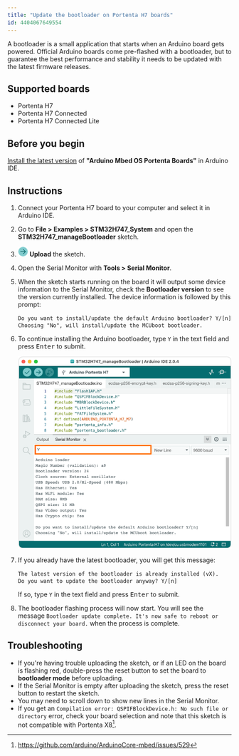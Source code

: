 ```yaml
---
title: "Update the bootloader on Portenta H7 boards"
id: 4404067649554
---
```


A bootloader is a small application that starts when an Arduino board gets powered. Official Arduino boards come pre-flashed with a bootloader, but to guarantee the best performance and stability it needs to be updated with the latest firmware releases.

## Supported boards

* Portenta H7
* Portenta H7 Connected
* Portenta H7 Connected Lite

## Before you begin

[Install the latest version](https://support.arduino.cc/hc/en-us/articles/360016119519-Add-boards-to-Arduino-IDE) of **"Arduino Mbed OS Portenta Boards"** in Arduino IDE.

## Instructions

1. Connect your Portenta H7 board to your computer and select it in Arduino IDE.

1. Go to **File > Examples > STM32H747_System** and open the **STM32H747_manageBootloader** sketch.

   <!-- ![Bootloader Update Sketch](img/update_bootloader_portenta.png) -->

1. ![Upload button](img/symbol_upload2.png) **Upload** the sketch.

1. Open the Serial Monitor with **Tools > Serial Monitor**.

1. When the sketch starts running on the board it will output some device information to the Serial Monitor, check the **Bootloader version** to see the version currently installed. The device information is followed by this prompt:

   ```
   Do you want to install/update the default Arduino bootloader? Y/[n]
   Choosing "No", will install/update the MCUboot bootloader.
   ```

1. To continue installing the Arduino bootloader, type `Y` in the text field and press <kbd>Enter</kbd> to submit.

   ![Serial monitor output](img/portenta-h7-bootloader-serial-monitor.png)

1. If you already have the latest bootloader, you will get this message:

   ```
   The latest version of the bootloader is already installed (vX).
   Do you want to update the bootloader anyway? Y/[n]
   ```

   If so, type `Y` in the text field and press <kbd>Enter</kbd> to submit.

1. The bootloader flashing process will now start. You will see the message `Bootloader update complete. It's now safe to reboot or disconnect your board.` when the process is complete.

## Troubleshooting

* If you're having trouble uploading the sketch, or if an LED on the board is flashing red, double-press the reset button to set the board to **bootloader mode** before uploading.
* If the Serial Monitor is empty after uploading the sketch, press the reset button to restart the sketch.
* You may need to scroll down to show new lines in the Serial Monitor.
* If you get an `Compilation error: QSPIFBlockDevice.h: No such file or directory` error, check your board selection and note that this sketch is not compatible with Portenta X8[^1].

[^1]: <https://github.com/arduino/ArduinoCore-mbed/issues/529>

